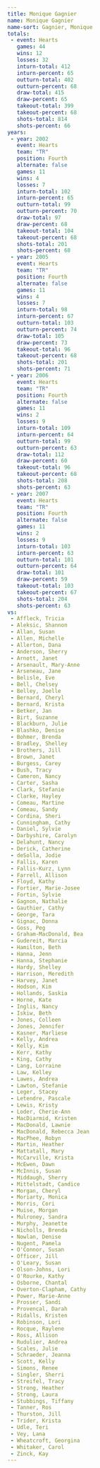 ```yaml
---
title: Monique Gagnier
name: Monique Gagnier
name-sort: Gagnier, Monique
totals:
 - event: Hearts
   games: 44
   wins: 12
   losses: 32
   inturn-total: 412
   inturn-percent: 65
   outturn-total: 402
   outturn-percent: 68
   draw-total: 415
   draw-percent: 65
   takeout-total: 399
   takeout-percent: 68
   shots-total: 814
   shots-percent: 66
years:
 - year: 2002
   event: Hearts
   team: "TR"
   position: Fourth
   alternate: false
   games: 11
   wins: 4
   losses: 7
   inturn-total: 102
   inturn-percent: 65
   outturn-total: 99
   outturn-percent: 70
   draw-total: 97
   draw-percent: 68
   takeout-total: 104
   takeout-percent: 68
   shots-total: 201
   shots-percent: 68
 - year: 2005
   event: Hearts
   team: "TR"
   position: Fourth
   alternate: false
   games: 11
   wins: 4
   losses: 7
   inturn-total: 98
   inturn-percent: 67
   outturn-total: 103
   outturn-percent: 74
   draw-total: 105
   draw-percent: 73
   takeout-total: 96
   takeout-percent: 68
   shots-total: 201
   shots-percent: 71
 - year: 2006
   event: Hearts
   team: "TR"
   position: Fourth
   alternate: false
   games: 11
   wins: 2
   losses: 9
   inturn-total: 109
   inturn-percent: 64
   outturn-total: 99
   outturn-percent: 63
   draw-total: 112
   draw-percent: 60
   takeout-total: 96
   takeout-percent: 68
   shots-total: 208
   shots-percent: 63
 - year: 2007
   event: Hearts
   team: "TR"
   position: Fourth
   alternate: false
   games: 11
   wins: 2
   losses: 9
   inturn-total: 103
   inturn-percent: 63
   outturn-total: 101
   outturn-percent: 64
   draw-total: 101
   draw-percent: 59
   takeout-total: 103
   takeout-percent: 67
   shots-total: 204
   shots-percent: 63
vs:
 - Affleck, Tricia
 - Aleksic, Shannon
 - Allan, Susan
 - Allen, Michelle
 - Allerton, Dana
 - Anderson, Sherry
 - Arnott, Janet
 - Arsenault, Mary-Anne
 - Arseneau, Jane
 - Belisle, Eve
 - Bell, Chelsey
 - Belley, Joelle
 - Bernard, Cheryl
 - Bernard, Krista
 - Betker, Jan
 - Birt, Suzanne
 - Blackburn, Julie
 - Blashko, Denise
 - Bohmer, Brenda
 - Bradley, Shelley
 - Brothers, Jill
 - Brown, Janet
 - Burgess, Carey
 - Bush, Tracy
 - Cameron, Nancy
 - Carter, Sasha
 - Clark, Stefanie
 - Clarke, Hayley
 - Comeau, Martine
 - Comeau, Sandy
 - Cordina, Sheri
 - Cunningham, Cathy
 - Daniel, Sylvie
 - Darbyshire, Carolyn
 - Delahunt, Nancy
 - Derick, Catherine
 - deSolla, Jodie
 - Fallis, Karen
 - Fallis-Kurz, Lynn
 - Farrell, Allison
 - Floyd, Kathy
 - Fortier, Marie-Josee
 - Fortin, Sylvie
 - Gagnon, Nathalie
 - Gauthier, Cathy
 - George, Tara
 - Gignac, Donna
 - Goss, Peg
 - Graham-MacDonald, Bea
 - Gudereit, Marcia
 - Hamilton, Beth
 - Hanna, Jenn
 - Hanna, Stephanie
 - Hardy, Shelley
 - Harrison, Meredith
 - Harvey, Janet
 - Hodson, Kim
 - Hollands, Saskia
 - Horne, Kate
 - Inglis, Nancy
 - Iskiw, Beth
 - Jones, Colleen
 - Jones, Jennifer
 - Kasner, Marliese
 - Kelly, Andrea
 - Kelly, Kim
 - Kerr, Kathy
 - King, Cathy
 - Lang, Lorraine
 - Law, Kelley
 - Lawes, Andrea
 - Lawton, Stefanie
 - Leger, Stacey
 - Letendre, Pascale
 - Lewis, Kristy
 - Loder, Cherie-Ann
 - MacDiarmid, Kristen
 - MacDonald, Lawnie
 - MacDonald, Rebecca Jean
 - MacPhee, Robyn
 - Martin, Heather
 - Mattatall, Mary
 - McCarville, Krista
 - McEwen, Dawn
 - McInnis, Susan
 - Middaugh, Sherry
 - Mittelstadt, Candice
 - Morgan, Cheryl
 - Moriarty, Monica
 - Morris, Cori
 - Muise, Morgan
 - Mulroney, Sandra
 - Murphy, Jeanette
 - Nicholls, Brenda
 - Nowlan, Denise
 - Nugent, Pamela
 - O'Connor, Susan
 - Officer, Jill
 - O'Leary, Susan
 - Olson-Johns, Lori
 - O'Rourke, Kathy
 - Osborne, Chantal
 - Overton-Clapham, Cathy
 - Power, Marie-Anne
 - Prosser, Sandi
 - Provencal, Darah
 - Ridalls, Kristen
 - Robinson, Lori
 - Rocque, Raylene
 - Ross, Allison
 - Rudulier, Andrea
 - Scales, Julie
 - Schraeder, Jeanna
 - Scott, Kelly
 - Simons, Renee
 - Singler, Sherri
 - Streifel, Tracy
 - Strong, Heather
 - Strong, Laura
 - Stubbings, Tiffany
 - Tanner, Ros
 - Thurston, Jill
 - Trider, Krista
 - Udle, Teri
 - Vey, Lana
 - Wheatcroft, Georgina
 - Whitaker, Carol
 - Zinck, Kay
---
```

